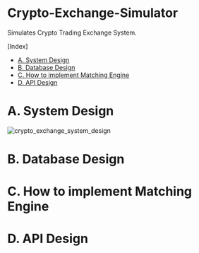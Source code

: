 # Crypto-Exchange-Simulator

Simulates Crypto Trading Exchange System.

[Index]

- [A. System Design](#a-system-design)
- [B. Database Design](#b-database-design)
- [C. How to implement Matching Engine](#c-how-to-implement-matching-engine)
- [D. API Design](#d-api-design)

# A. System Design

![crypto_exchange_system_design](https://user-images.githubusercontent.com/63962555/158497586-695edab1-d7a5-4fc1-952f-179a42cff68d.jpg)

# B. Database Design

# C. How to implement Matching Engine

# D. API Design
